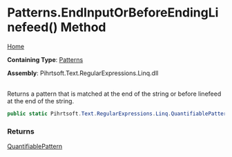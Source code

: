 # Patterns\.EndInputOrBeforeEndingLinefeed\(\) Method

[Home](../../../../../../README.md)

**Containing Type**: [Patterns](../README.md)

**Assembly**: Pihrtsoft\.Text\.RegularExpressions\.Linq\.dll

\
Returns a pattern that is matched at the end of the string or before linefeed at the end of the string\.

```csharp
public static Pihrtsoft.Text.RegularExpressions.Linq.QuantifiablePattern EndInputOrBeforeEndingLinefeed()
```

### Returns

[QuantifiablePattern](../../QuantifiablePattern/README.md)

